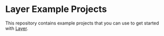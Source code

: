 # Layer Example Projects

This repository contains example projects that you can use to get started with [Layer](https://layer.co).
